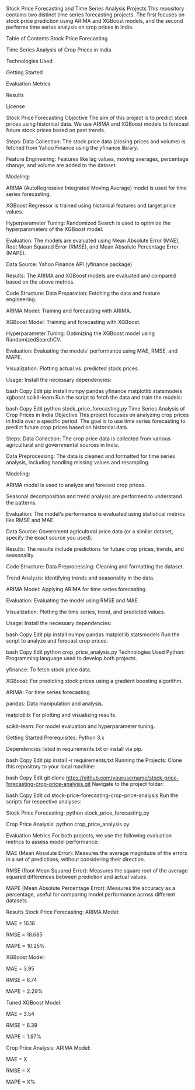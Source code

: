 Stock Price Forecasting and Time Series Analysis Projects
This repository contains two distinct time series forecasting projects. The first focuses on stock price prediction using ARIMA and XGBoost models, and the second performs time series analysis on crop prices in India.

Table of Contents
Stock Price Forecasting

Time Series Analysis of Crop Prices in India

Technologies Used

Getting Started

Evaluation Metrics

Results

License

Stock Price Forecasting
Objective
The aim of this project is to predict stock prices using historical data. We use ARIMA and XGBoost models to forecast future stock prices based on past trends.

Steps:
Data Collection: The stock price data (closing prices and volume) is fetched from Yahoo Finance using the yfinance library.

Feature Engineering: Features like lag values, moving averages, percentage change, and volume are added to the dataset.

Modeling:

ARIMA (AutoRegressive Integrated Moving Average) model is used for time series forecasting.

XGBoost Regressor is trained using historical features and target price values.

Hyperparameter Tuning: Randomized Search is used to optimize the hyperparameters of the XGBoost model.

Evaluation: The models are evaluated using Mean Absolute Error (MAE), Root Mean Squared Error (RMSE), and Mean Absolute Percentage Error (MAPE).

Data Source:
Yahoo Finance API (yfinance package)

Results:
The ARIMA and XGBoost models are evaluated and compared based on the above metrics.

Code Structure:
Data Preparation: Fetching the data and feature engineering.

ARIMA Model: Training and forecasting with ARIMA.

XGBoost Model: Training and forecasting with XGBoost.

Hyperparameter Tuning: Optimizing the XGBoost model using RandomizedSearchCV.

Evaluation: Evaluating the models' performance using MAE, RMSE, and MAPE.

Visualization: Plotting actual vs. predicted stock prices.

Usage:
Install the necessary dependencies:

bash
Copy
Edit
pip install numpy pandas yfinance matplotlib statsmodels xgboost scikit-learn
Run the script to fetch the data and train the models:

bash
Copy
Edit
python stock_price_forecasting.py
Time Series Analysis of Crop Prices in India
Objective
This project focuses on analyzing crop prices in India over a specific period. The goal is to use time series forecasting to predict future crop prices based on historical data.

Steps:
Data Collection: The crop price data is collected from various agricultural and governmental sources in India.

Data Preprocessing: The data is cleaned and formatted for time series analysis, including handling missing values and resampling.

Modeling:

ARIMA model is used to analyze and forecast crop prices.

Seasonal decomposition and trend analysis are performed to understand the patterns.

Evaluation: The model's performance is evaluated using statistical metrics like RMSE and MAE.

Data Source:
Government agricultural price data (or a similar dataset, specify the exact source you used).

Results:
The results include predictions for future crop prices, trends, and seasonality.

Code Structure:
Data Preprocessing: Cleaning and formatting the dataset.

Trend Analysis: Identifying trends and seasonality in the data.

ARIMA Model: Applying ARIMA for time series forecasting.

Evaluation: Evaluating the model using RMSE and MAE.

Visualization: Plotting the time series, trend, and predicted values.

Usage:
Install the necessary dependencies:

bash
Copy
Edit
pip install numpy pandas matplotlib statsmodels
Run the script to analyze and forecast crop prices:

bash
Copy
Edit
python crop_price_analysis.py
Technologies Used
Python: Programming language used to develop both projects.

yfinance: To fetch stock price data.

XGBoost: For predicting stock prices using a gradient boosting algorithm.

ARIMA: For time series forecasting.

pandas: Data manipulation and analysis.

matplotlib: For plotting and visualizing results.

scikit-learn: For model evaluation and hyperparameter tuning.

Getting Started
Prerequisites:
Python 3.x

Dependencies listed in requirements.txt or install via pip.

bash
Copy
Edit
pip install -r requirements.txt
Running the Projects:
Clone this repository to your local machine:

bash
Copy
Edit
git clone https://github.com/yourusername/stock-price-forecasting-crop-price-analysis.git
Navigate to the project folder:

bash
Copy
Edit
cd stock-price-forecasting-crop-price-analysis
Run the scripts for respective analyses:

Stock Price Forecasting: python stock_price_forecasting.py

Crop Price Analysis: python crop_price_analysis.py

Evaluation Metrics
For both projects, we use the following evaluation metrics to assess model performance:

MAE (Mean Absolute Error): Measures the average magnitude of the errors in a set of predictions, without considering their direction.

RMSE (Root Mean Squared Error): Measures the square root of the average squared differences between prediction and actual values.

MAPE (Mean Absolute Percentage Error): Measures the accuracy as a percentage, useful for comparing model performance across different datasets.

Results
Stock Price Forecasting:
ARIMA Model:

MAE = 16.18

RMSE = 18.685

MAPE = 10.25%

XGBoost Model:

MAE = 3.95

RMSE = 6.74

MAPE = 2.29%

Tuned XGBoost Model:

MAE = 3.54

RMSE = 6.39

MAPE = 1.97%

Crop Price Analysis:
ARIMA Model:

MAE = X

RMSE = X

MAPE = X%

